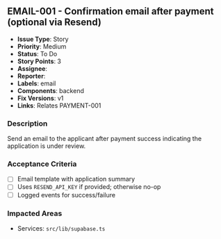 ## EMAIL-001 - Confirmation email after payment (optional via Resend)

- **Issue Type**: Story
- **Priority**: Medium
- **Status**: To Do
- **Story Points**: 3
- **Assignee**: 
- **Reporter**: 
- **Labels**: email
- **Components**: backend
- **Fix Versions**: v1
- **Links**: Relates PAYMENT-001

### Description
Send an email to the applicant after payment success indicating the application is under review.

### Acceptance Criteria
- [ ] Email template with application summary
- [ ] Uses `RESEND_API_KEY` if provided; otherwise no-op
- [ ] Logged events for success/failure

### Impacted Areas
- Services: `src/lib/supabase.ts`

